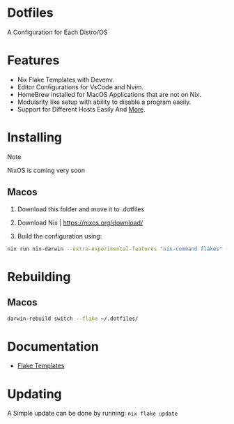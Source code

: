 # Dotfiles 
A Configuration for Each Distro/OS

# Features
- Nix Flake Templates with Devenv.
- Editor Configurations for VsCode and Nvim.
- HomeBrew installed for MacOS Applications that are not on Nix.
- Modularity like setup with ability to disable a program easily.
- Support for Different Hosts Easily
And [More](./doc/features.md).







# Installing 

> [!NOTE]
> NixOS is coming very soon 

## Macos 


1. Download this folder and move it to .dotfiles

2. Download Nix | https://nixos.org/download/

3. Build the configuration using:
```bash
nix run nix-darwin --extra-experimental-features "nix-command flakes" -- switch --flake ~/.dotfiles/
```




# Rebuilding 

## Macos
```bash
darwin-rebuild switch --flake ~/.dotfiles/   
```


# Documentation

- [Flake Templates](/flakes/README.md)



# Updating 

A Simple update can be done by running: `nix flake update`